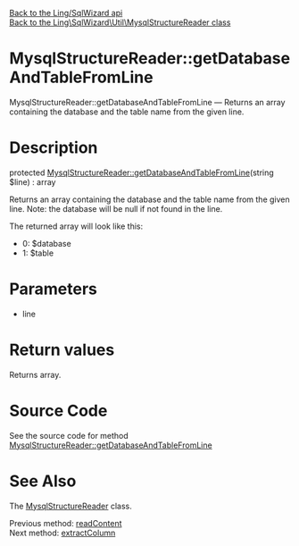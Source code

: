 [Back to the Ling/SqlWizard api](https://github.com/lingtalfi/SqlWizard/blob/master/doc/api/Ling/SqlWizard.md)<br>
[Back to the Ling\SqlWizard\Util\MysqlStructureReader class](https://github.com/lingtalfi/SqlWizard/blob/master/doc/api/Ling/SqlWizard/Util/MysqlStructureReader.md)


MysqlStructureReader::getDatabaseAndTableFromLine
================



MysqlStructureReader::getDatabaseAndTableFromLine — Returns an array containing the database and the table name from the given line.




Description
================


protected [MysqlStructureReader::getDatabaseAndTableFromLine](https://github.com/lingtalfi/SqlWizard/blob/master/doc/api/Ling/SqlWizard/Util/MysqlStructureReader/getDatabaseAndTableFromLine.md)(string $line) : array




Returns an array containing the database and the table name from the given line.
Note: the database will be null if not found in the line.

The returned array will look like this:

- 0: $database
- 1: $table




Parameters
================


- line

    


Return values
================

Returns array.








Source Code
===========
See the source code for method [MysqlStructureReader::getDatabaseAndTableFromLine](https://github.com/lingtalfi/SqlWizard/blob/master/Util/MysqlStructureReader.php#L180-L198)


See Also
================

The [MysqlStructureReader](https://github.com/lingtalfi/SqlWizard/blob/master/doc/api/Ling/SqlWizard/Util/MysqlStructureReader.md) class.

Previous method: [readContent](https://github.com/lingtalfi/SqlWizard/blob/master/doc/api/Ling/SqlWizard/Util/MysqlStructureReader/readContent.md)<br>Next method: [extractColumn](https://github.com/lingtalfi/SqlWizard/blob/master/doc/api/Ling/SqlWizard/Util/MysqlStructureReader/extractColumn.md)<br>

